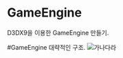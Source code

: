 # GameEngine

D3DX9을 이용한 GameEngine 만들기.


#GameEngine 대략적인 구조.
![가나다라](https://user-images.githubusercontent.com/31675789/89992042-adbe1000-dcbf-11ea-99f4-9b215591c179.png)
